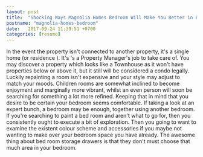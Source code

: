 ```yaml
---
layout: post
title:  "Shocking Ways Magnolia Homes Bedroom Will Make You Better in Be"
postname: "magnolia-homes-bedroom"
date:   2017-09-24 11:39:51 +0700
categories: [resume]
---
```

In the event the property isn't connected to another property, it's a single home (or residence ). It's 's a Property Manager's job to take care of. You may discover a property which looks like a Townhouse as it won't have properties below or above it, but it still will be considered a condo legally. Luckily repainting a room isn't expensive and your style may adjust to match your moods. Children rooms are somewhat inclined to become enjoyment and marginally more vibrant, whilst an even person will soon be searching for something a lot more refined. Keeping that in mind that you desire to be certain your bedroom seems comfortable. If taking a look at an expert bunch, a bedroom may be enough, together using another bedroom. If you're searching to paint a bed room and aren't what to go for, then you consistently ought to execute a bit of exploration. Then you going to want to examine the existent colour scheme and accessories if you maybe not wanting to make over your bedroom space you have already. The awesome thing about bed room storage drawers is that they don't must choose that much area in your bedroom.
